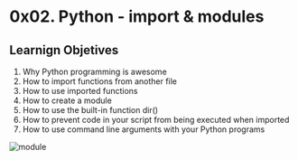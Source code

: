 # 0x02. Python - import & modules

## Learnign Objetives

1. Why Python programming is awesome
2. How to import functions from another file
3. How to use imported functions
4. How to create a module
5. How to use the built-in function dir()
6. How to prevent code in your script from being executed when imported
6. How to use command line arguments with your Python programs

![module](https://python-tricks.com/wp-content/uploads/2019/09/Modules-in-Python-450x338.jpg)
